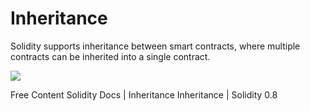 # Inheritance

Solidity supports inheritance between smart contracts, where multiple contracts can be inherited into a single contract.

![](https://www.oreilly.com/library/view/solidity-programming-essentials/9781788831383/assets/0a5459c5-120c-45a2-b782-59db4c4c8d68.png)

<ResourceGroupTitle>Free Content</ResourceGroupTitle>
<BadgeLink colorScheme='yellow' badgeText='Read' href='https://docs.soliditylang.org/en/v0.8.11/contracts.html?highlight=inheritance#inheritance'>Solidity Docs | Inheritance</BadgeLink>
<BadgeLink badgeText='Watch' href='https://www.youtube.com/watch?v=Ck5PUwL2D6I'>Inheritance | Solidity 0.8</BadgeLink>
